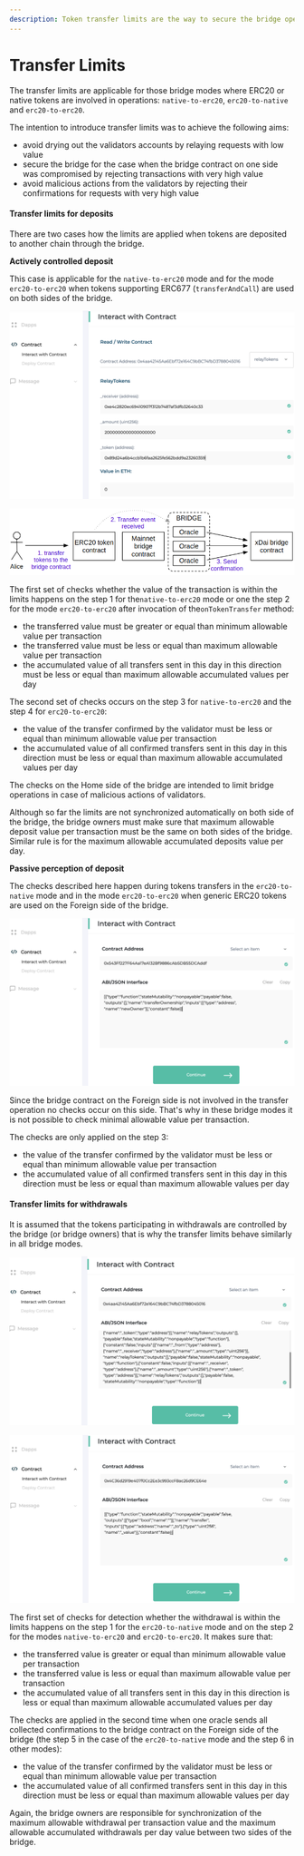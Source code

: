 ```yaml
---
description: Token transfer limits are the way to secure the bridge operations
---
```


# Transfer Limits

The transfer limits are applicable for those bridge modes where ERC20 or native tokens are involved in operations: `native-to-erc20`, `erc20-to-native` and `erc20-to-erc20`.

The intention to introduce transfer limits was to achieve the following aims:

* avoid drying out the validators accounts by relaying requests with low value
* secure the bridge for the case when the bridge contract on one side was compromised by rejecting transactions with very high value
* avoid malicious actions from the validators by rejecting their confirmations for requests with very high value

#### Transfer limits for deposits

There are two cases how the limits are applied when tokens are deposited to another chain through the bridge.

**Actively controlled deposit**

This case is applicable for the `native-to-erc20` mode and for the mode `erc20-to-erc20` when tokens supporting ERC677 \(`transferAndCall`\) are used on both sides of the bridge.

![Actively controlled deposit for the native-to-erc20 bridge mode](../../.gitbook/assets/image%20%2811%29.png)

![Actively controlled deposit for the erc677-to-erc677 bridge mode](../../.gitbook/assets/image%20%285%29.png)

The first set of checks whether the value of the transaction is within the limits happens on the step 1 for the`native-to-erc20` mode or one the step 2 for the mode `erc20-to-erc20` after invocation of the`onTokenTransfer` method:

* the transferred value must be greater or equal than minimum allowable value per transaction
* the transferred value must be less or equal than maximum allowable value per transaction
* the accumulated value of all transfers sent in this day in this direction must be less or equal than maximum allowable accumulated values per day

The second set of checks occurs on the step 3 for `native-to-erc20` and the step 4 for `erc20-to-erc20`:

* the value of the transfer confirmed by the validator must be less or equal than minimum allowable value per transaction
* the accumulated value of all confirmed transfers sent in this day in this direction must be less or equal than maximum allowable accumulated values per day

The checks on the Home side of the bridge are intended to limit bridge operations in case of malicious actions of validators.

Although so far the limits are not synchronized automatically on both side of the bridge, the bridge owners must make sure that maximum allowable deposit value per transaction must be the same on both sides of the bridge. Similar rule is for the maximum allowable accumulated deposits value per day.

**Passive perception of deposit**

The checks described here happen during tokens transfers in the `erc20-to-native` mode and in the mode `erc20-to-erc20` when generic ERC20 tokens are used on the Foreign side of the bridge.

![Passive perception of deposit for the erc20-to-native bridge mode](../../.gitbook/assets/image%20%2823%29.png)

Since the bridge contract on the Foreign side is not involved in the transfer operation no checks occur on this side. That's why in these bridge modes it is not possible to check minimal allowable value per transaction.

The checks are only applied on the step 3:

* the value of the transfer confirmed by the validator must be less or equal than minimum allowable value per transaction
* the accumulated value of all confirmed transfers sent in this day in this direction must be less or equal than maximum allowable values per day

#### Transfer limits for withdrawals

It is assumed that the tokens participating in withdrawals are controlled by the bridge \(or bridge owners\) that is why the transfer limits behave similarly in all bridge modes.

![Withdrawal for the erc20-to-native bridge mode](../../.gitbook/assets/image%20%286%29.png)

![Withdrawal for the natvie-to-erc20 and erc20-to-erc20 bridge modes](../../.gitbook/assets/image%20%2818%29.png)

The first set of checks for detection whether the withdrawal is within the limits happens on the step 1 for the `erc20-to-native` mode and on the step 2 for the modes `native-to-erc20` and `erc20-to-erc20`. It makes sure that:

* the transferred value is greater or equal than minimum allowable value per transaction
* the transferred value is less or equal than maximum allowable value per transaction
* the accumulated value of all transfers sent in this day in this direction is less or equal than maximum allowable accumulated values per day

The checks are applied in the second time when one oracle sends all collected confirmations to the bridge contract on the Foreign side of the bridge \(the step 5 in the case of the `erc20-to-native` mode and the step 6 in other modes\):

* the value of the transfer confirmed by the validator must be less or equal than minimum allowable value per transaction
* the accumulated value of all confirmed transfers sent in this day in this direction must be less or equal than maximum allowable values per day

Again, the bridge owners are responsible for synchronization of the maximum allowable withdrawal per transaction value and the maximum allowable accumulated withdrawals per day value between two sides of the bridge.

